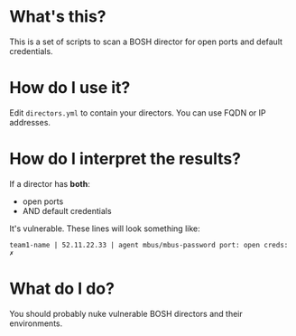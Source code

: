 # What's this?

This is a set of scripts to scan a BOSH director for open ports and default credentials.


# How do I use it?

Edit `directors.yml` to contain your directors. You can use FQDN or IP addresses.


# How do I interpret the results?

If a director has **both**:

* open ports
* AND default credentials

It's vulnerable. These lines will look something like:

```
team1-name | 52.11.22.33 | agent mbus/mbus-password port: open creds: ✗
```


# What do I do?

You should probably nuke vulnerable BOSH directors and their environments.

